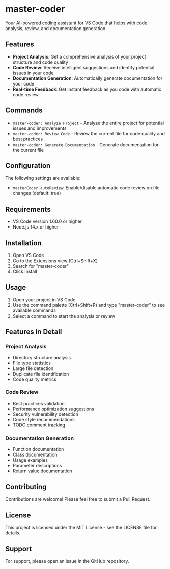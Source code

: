# master-coder

Your AI-powered coding assistant for VS Code that helps with code analysis, review, and documentation generation.

## Features

- **Project Analysis**: Get a comprehensive analysis of your project structure and code quality
- **Code Review**: Receive intelligent suggestions and identify potential issues in your code
- **Documentation Generation**: Automatically generate documentation for your code
- **Real-time Feedback**: Get instant feedback as you code with automatic code review

## Commands

- `master-coder: Analyze Project` - Analyze the entire project for potential issues and improvements
- `master-coder: Review Code` - Review the current file for code quality and best practices
- `master-coder: Generate Documentation` - Generate documentation for the current file

## Configuration

The following settings are available:

- `masterCoder.autoReview`: Enable/disable automatic code review on file changes (default: true)

## Requirements

- VS Code version 1.60.0 or higher
- Node.js 14.x or higher

## Installation

1. Open VS Code
2. Go to the Extensions view (Ctrl+Shift+X)
3. Search for "master-coder"
4. Click Install

## Usage

1. Open your project in VS Code
2. Use the command palette (Ctrl+Shift+P) and type "master-coder" to see available commands
3. Select a command to start the analysis or review

## Features in Detail

### Project Analysis
- Directory structure analysis
- File type statistics
- Large file detection
- Duplicate file identification
- Code quality metrics

### Code Review
- Best practices validation
- Performance optimization suggestions
- Security vulnerability detection
- Code style recommendations
- TODO comment tracking

### Documentation Generation
- Function documentation
- Class documentation
- Usage examples
- Parameter descriptions
- Return value documentation

## Contributing

Contributions are welcome! Please feel free to submit a Pull Request.

## License

This project is licensed under the MIT License - see the LICENSE file for details.

## Support

For support, please open an issue in the GitHub repository. 